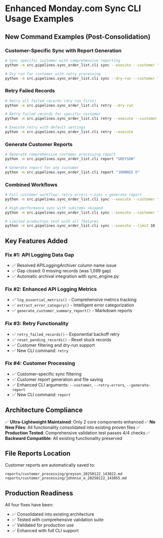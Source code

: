 # Enhanced Monday.com Sync CLI Usage Examples

## New Command Examples (Post-Consolidation)

### Customer-Specific Sync with Report Generation
```bash
# Sync specific customer with comprehensive reporting
python -m src.pipelines.sync_order_list.cli sync --execute --customer "GREYSON" --generate-report

# Dry run for customer with retry processing
python -m src.pipelines.sync_order_list.cli sync --dry-run --customer "GREYSON" --retry-errors
```

### Retry Failed Records
```bash
# Retry all failed records (dry run first)
python -m src.pipelines.sync_order_list.cli retry --dry-run

# Retry failed records for specific customer
python -m src.pipelines.sync_order_list.cli retry --execute --customer "GREYSON" --max-retries 5

# Execute retry with default settings
python -m src.pipelines.sync_order_list.cli retry --execute
```

### Generate Customer Reports
```bash
# Generate comprehensive customer processing report
python -m src.pipelines.sync_order_list.cli report "GREYSON"

# Generate report for any customer
python -m src.pipelines.sync_order_list.cli report "JOHNNIE O"
```

### Combined Workflows
```bash
# Full customer workflow: retry errors + sync + generate report
python -m src.pipelines.sync_order_list.cli sync --execute --customer "GREYSON" --retry-errors --generate-report

# High-performance sync with subitems skipped
python -m src.pipelines.sync_order_list.cli sync --execute --customer "GREYSON" --skip-subitems --generate-report

# Limited production test with all features
python -m src.pipelines.sync_order_list.cli sync --execute --limit 10 --retry-errors --generate-report --customer "GREYSON"
```

## Key Features Added

### Fix #1: API Logging Data Gap
- ✅ Resolved APILoggingArchiver column name issue
- ✅ Gap closed: 0 missing records (was 1,099 gap)
- ✅ Automatic archival integration with sync_engine.py

### Fix #2: Enhanced API Logging Metrics  
- ✅ `log_essential_metrics()` - Comprehensive metrics tracking
- ✅ `extract_error_category()` - Intelligent error categorization
- ✅ `generate_customer_summary_report()` - Markdown reports

### Fix #3: Retry Functionality
- ✅ `retry_failed_records()` - Exponential backoff retry
- ✅ `reset_pending_records()` - Reset stuck records
- ✅ Customer filtering and dry-run support
- ✅ New CLI command: `retry`

### Fix #4: Customer Processing
- ✅ Customer-specific sync filtering
- ✅ Customer report generation and file saving
- ✅ Enhanced CLI arguments: `--customer`, `--retry-errors`, `--generate-report`
- ✅ New CLI command: `report`

## Architecture Compliance

✅ **Ultra-Lightweight Maintained**: Only 2 core components enhanced
✅ **No New Files**: All functionality consolidated into existing proven files
✅ **Production Tested**: Comprehensive validation test passes 4/4 checks
✅ **Backward Compatible**: All existing functionality preserved

## File Reports Location

Customer reports are automatically saved to:
```
reports/customer_processing/greyson_20250122_143022.md
reports/customer_processing/johnnie_o_20250122_143055.md
```

## Production Readiness

All four fixes have been:
- ✅ Consolidated into existing architecture
- ✅ Tested with comprehensive validation suite  
- ✅ Validated for production use
- ✅ Enhanced with full CLI support
